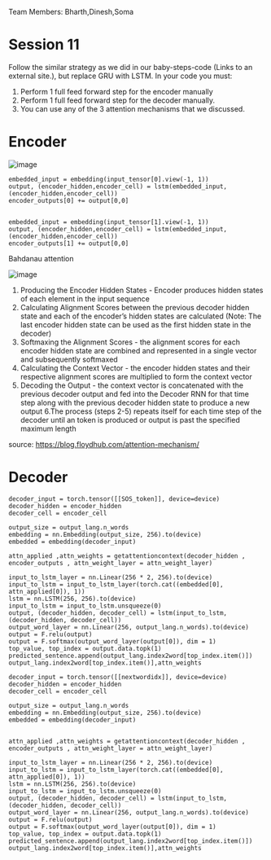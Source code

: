 Team Members:
Bharth,Dinesh,Soma


# Session 11 


Follow the similar strategy as we did in our baby-steps-code (Links to an external site.), but replace GRU with LSTM. In your code you must:

1. Perform 1 full feed forward step for the encoder manually
2. Perform 1 full feed forward step for the decoder manually.
3. You can use any of the 3 attention mechanisms that we discussed. 


# Encoder 

![image](https://user-images.githubusercontent.com/73247157/126877566-fb24ebcf-1c4e-4bda-a7f4-11e4d3478e64.png)


    embedded_input = embedding(input_tensor[0].view(-1, 1))
    output, (encoder_hidden,encoder_cell) = lstm(embedded_input, (encoder_hidden,encoder_cell))
    encoder_outputs[0] += output[0,0]


    embedded_input = embedding(input_tensor[1].view(-1, 1))
    output, (encoder_hidden,encoder_cell) = lstm(embedded_input, (encoder_hidden,encoder_cell))
    encoder_outputs[1] += output[0,0]
    
 
 Bahdanau attention
 
 ![image](https://user-images.githubusercontent.com/73247157/126877623-16d39525-fb27-4b70-bac7-8437234ea501.png)
 
 
1. Producing the Encoder Hidden States - Encoder produces hidden states of each element in the input sequence
2. Calculating Alignment Scores between the previous decoder hidden state and each of the encoder’s hidden states are calculated (Note: The last encoder hidden state can be used as the first hidden state in the decoder)
3. Softmaxing the Alignment Scores - the alignment scores for each encoder hidden state are combined and represented in a single vector and subsequently softmaxed
4. Calculating the Context Vector - the encoder hidden states and their respective alignment scores are multiplied to form the context vector
5. Decoding the Output - the context vector is concatenated with the previous decoder output and fed into the Decoder RNN for that time step along with the previous decoder hidden state to produce a new output
6.The process (steps 2-5) repeats itself for each time step of the decoder until an token is produced or output is past the specified maximum length
 
 source: https://blog.floydhub.com/attention-mechanism/


# Decoder 

    decoder_input = torch.tensor([[SOS_token]], device=device)
    decoder_hidden = encoder_hidden
    decoder_cell = encoder_cell

    output_size = output_lang.n_words
    embedding = nn.Embedding(output_size, 256).to(device)
    embedded = embedding(decoder_input)

    attn_applied ,attn_weights = getattentioncontext(decoder_hidden ,  encoder_outputs , attn_weight_layer = attn_weight_layer)

    input_to_lstm_layer = nn.Linear(256 * 2, 256).to(device)
    input_to_lstm = input_to_lstm_layer(torch.cat((embedded[0], attn_applied[0]), 1))
    lstm = nn.LSTM(256, 256).to(device)
    input_to_lstm = input_to_lstm.unsqueeze(0)
    output, (decoder_hidden, decoder_cell) = lstm(input_to_lstm, (decoder_hidden, decoder_cell))
    output_word_layer = nn.Linear(256, output_lang.n_words).to(device)
    output = F.relu(output)
    output = F.softmax(output_word_layer(output[0]), dim = 1)
    top_value, top_index = output.data.topk(1)
    predicted_sentence.append(output_lang.index2word[top_index.item()])
    output_lang.index2word[top_index.item()],attn_weights
    
    decoder_input = torch.tensor([[nextwordidx]], device=device)
    decoder_hidden = encoder_hidden
    decoder_cell = encoder_cell

    output_size = output_lang.n_words
    embedding = nn.Embedding(output_size, 256).to(device)
    embedded = embedding(decoder_input)


    attn_applied ,attn_weights = getattentioncontext(decoder_hidden ,  encoder_outputs , attn_weight_layer = attn_weight_layer)

    input_to_lstm_layer = nn.Linear(256 * 2, 256).to(device)
    input_to_lstm = input_to_lstm_layer(torch.cat((embedded[0], attn_applied[0]), 1))
    lstm = nn.LSTM(256, 256).to(device)
    input_to_lstm = input_to_lstm.unsqueeze(0)
    output, (decoder_hidden, decoder_cell) = lstm(input_to_lstm, (decoder_hidden, decoder_cell))
    output_word_layer = nn.Linear(256, output_lang.n_words).to(device)
    output = F.relu(output)
    output = F.softmax(output_word_layer(output[0]), dim = 1)
    top_value, top_index = output.data.topk(1)
    predicted_sentence.append(output_lang.index2word[top_index.item()])
    output_lang.index2word[top_index.item()],attn_weights
